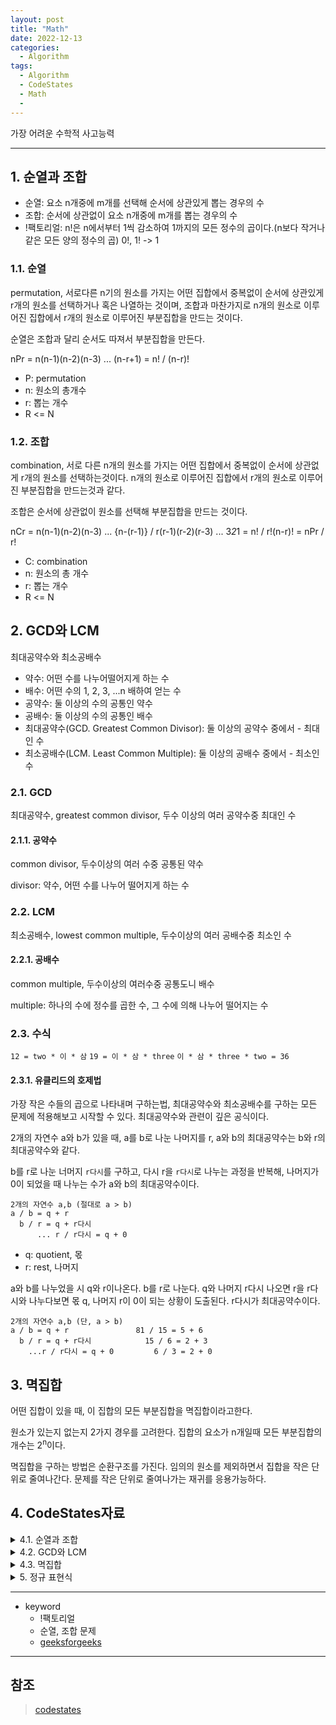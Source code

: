```yaml
---
layout: post
title: "Math"
date: 2022-12-13
categories:
  - Algorithm
tags:
  - Algorithm
  - CodeStates
  - Math
  -
---
```


가장 어려운 수학적 사고능력

---

## 1. 순열과 조합

- 순열: 요소 n개중에 m개를 선택해 순서에 상관있게 뽑는 경우의 수
- 조합: 순서에 상관없이 요소 n개중에 m개를 뽑는 경우의 수
- !팩토리얼: n!은 n에서부터 1씩 감소하여 1까지의 모든 정수의 곱이다.(n보다 작거나 같은 모든 양의 정수의 곱) 0!, 1! -> 1

### 1.1. 순열

permutation, 서로다른 n기의 원소를 가지는 어떤 집합에서 중복없이 순서에 상관있게 r개의 원소를 선택하거나 혹은 나열하는 것이며, 조합과 마찬가지로 n개의 원소로 이루어진 집합에서 r개의 원소로 이루어진 부분집합을 만드는 것이다.

순열은 조합과 달리 순서도 따져서 부분집합을 만든다.

nPr = n(n-1)(n-2)(n-3) ... (n-r+1) = n! / (n-r)!

- P: permutation
- n: 원소의 총개수
- r: 뽑는 개수
- R <= N

### 1.2. 조합

combination, 서로 다른 n개의 원소를 가지는 어떤 집합에서 중복없이 순서에 상관없게 r개의 원소를 선택하는것이다. n개의 원소로 이루어진 집합에서 r개의 원소로 이루어진 부분집합을 만드는것과 같다.

조합은 순서에 상관없이 원소를 선택해 부분집합을 만드는 것이다.

nCr = n(n-1)(n-2)(n-3) ... {n-(r-1)} / r(r-1)(r-2)(r-3) ... 3*2*1 = n! / r!(n-r)! = nPr / r!

- C: combination
- n: 원소의 총 개수
- r: 뽑는 개수
- R <= N

## 2. GCD와 LCM

최대공약수와 최소공배수

- 약수: 어떤 수를 나누어떨어지게 하는 수
- 배수: 어떤 수의 1, 2, 3, ...n 배하여 얻는 수
- 공약수: 둘 이상의 수의 공통인 약수
- 공배수: 둘 이상의 수의 공통인 배수
- 최대공약수(GCD. Greatest Common Divisor): 둘 이상의 공약수 중에서 - 최대인 수
- 최소공배수(LCM. Least Common Multiple): 둘 이상의 공배수 중에서 - 최소인 수

### 2.1. GCD

최대공약수, greatest common divisor, 두수 이상의 여러 공약수중 최대인 수

#### 2.1.1. 공약수

common divisor, 두수이상의 여러 수중 공통된 약수

divisor: 약수, 어떤 수를 나누어 떨어지게 하는 수

### 2.2. LCM

최소공배수, lowest common multiple, 두수이상의 여러 공배수중 최소인 수

#### 2.2.1. 공배수

common multiple, 두수이상의 여러수중 공통도니 배수

multiple: 하나의 수에 정수를 곱한 수, 그 수에 의해 나누어 떨어지는 수

### 2.3. 수식

`12 = two * 이 * 삼`
`19 = 이 * 삼 * three`
`이 * 삼 * three * two = 36`

#### 2.3.1. 유클리드의 호제법

가장 작은 수들의 곱으로 나타내며 구하는법, 최대공약수와 최소공배수를 구하는 모든 문제에 적용해보고 시작할 수 있다. 최대공약수와 관련이 깊은 공식이다.

2개의 자연수 a와 b가 있을 때, a를 b로 나눈 나머지를 r, a와 b의 최대공약수는 b와 r의 최대공약수와 같다.

b를 r로 나눈 너머지 `r다시`를 구하고, 다시 r을 `r다시`로 나누는 과정을 반복해, 나머지가 0이 되었을 때 나누는 수가 a와 b의 최대공약수이다.

```
2개의 자연수 a,b (절대로 a > b)
a / b = q + r
  b / r = q + r다시
      ... r / r다시 = q + 0
```

- q: quotient, 몫
- r: rest, 나머지

a와 b를 나누었을 시 q와 r이나온다. b를 r로 나눈다. q와 나머지 r다시 나오면 r을 r다시와 나누다보면 몫 q, 나머지 r이 0이 되는 상황이 도출된다. r다시가 최대공약수이다.

```
2개의 자연수 a,b (단, a > b)
a / b = q + r               81 / 15 = 5 + 6
  b / r = q + r다시            15 / 6 = 2 + 3
    ...r / r다시 = q + 0         6 / 3 = 2 + 0
```

## 3. 멱집합

어떤 집합이 있을 때, 이 집합의 모든 부분집합을 멱집합이라고한다.

원소가 있는지 없는지 2가지 경우를 고려한다. 집합의 요소가 n개일때 모든 부분집합의 개수는 2<sup>n</sup>이다.

멱집합을 구하는 방법은 순환구조를 가진다. 임의의 원소를 제외하면서 집합을 작은 단위로 줄여나간다. 문제를 작은 단위로 줄여나가는 재귀를 응용가능하다.

## 4. CodeStates자료

<details>
<summary>4.1. 순열과 조합</summary>
<div markdown="1">
문제: 카드 뽑기

[A, B, C, D, E]로 이뤄진 5장의 카드가 있습니다. 이 5장의 카드 중 3장을 선택하여 나열하려고 합니다. 이때, 다음의 조건을 각각 만족하는 경우를 찾아야 합니다.

- 순서를 생각하며 3장을 선택합니다.
- 순서를 생각하지 않고 3장을 선택합니다.
- 각 조건을 만족시키며 카드를 나열하는 방법은 각각 몇 가지일까요?

case 1. 순서를 생각하며 3장을 선택할 때의 모든 경우의 수
모든 카드를 1장씩 나열하면서, 나열된 카드가 3장에 도달하면 카드의 나열을 중지합니다.

해당 조건을 만족하려면, 다음과 같은 방법으로 경우의 수를 구합니다.

- 첫번째 나열하는 카드를 선택하는 방법에는 다섯 가지가 있습니다.
- 첫번째 카드를 나열하고 난 다음, 두번째 카드를 선택하는 방법에는 네 가지가 있습니다.
- 두번째 카드를 나열하고 난 다음, 세번째 카드를 선택하는 방법에는 세 가지가 있습니다.
- 따라서 5 X 4 X 3 = 60 가지의 방법이 있습니다.

이렇게 n 개 중에서 일부만을 선택하여 나열하는 것을 순열이라고 합니다. 순열은 순서를 지키며 나열해야 합니다.

예를 들어 카드를 3장 뽑을 때, [A, B, D]와 [A, D, B] 두 경우 모두 A, B, 그리고 D라는 같은 카드를 3장 선택했지만, 나열하는 순서가 다르므로 서로 다른 경우로 파악해야 합니다.

5장에서 3장을 선택하는 모든 순열의 수 = 5P3 = (5 X 4 X 3 X 2 X 1) / (2 X 1) = 60
일반식 : nPr = n! / (n - r)!
5! = 5 X (5 - 1) X (5 - 2) X (5 - 3) X (5 - 4) = 5 X 4 X 3 X 2 X 1 = 120
그렇다면, 순열의 모든 경우의 수를 나열하고 싶다면 어떻게 해야 할까요?

예) [A, B, C], [A, B, D], [A, B, E], [A, C, B] ... 등

```javascript
// 반복문 코드
function permutationLoop() {
  // 순열 요소가 인자로 주어질 경우, 인자 그대로 사용하면 되지만, 인자가 주어지지 않고
  // 문제 안에 포함되어 있을 경우 이런 식으로 직접 적어서 사용합니다.
  let lookup = ["A", "B", "C", "D", "E"];

  let result = [];

  for (let i = 0; i < lookup.length; i++) {
    for (let j = 0; j < lookup.length; j++) {
      for (let k = 0; k < lookup.length; k++) {
        if (i === j || j === k || k === i) continue;
        result.push([lookup[i], lookup[j], lookup[k]]);
      }
    }
  }

  return result;
}

permutationLoop();
```

result 배열 안에 순열의 경우의 수를 삽입한 뒤, 반환하는 함수입니다.

반복문 3개로 구성된 이 순열 코드는 전혀 어렵지 않습니다.

반복문의 개수 === 요소를 뽑는 개수

5개의 요소 중 3개를 뽑는 조건 : 하나의 반복문당 5 개의 요소(lookup.length)를 순회하고, 반복문을 3번 중첩하여 3개의 요소를 뽑습니다. 조금 더 풀어서 쓰자면 이러한 식이 됩니다:

```javascript
// 반복문 1개당 1개의 요소를 뽑습니다.
for (let i = 0; i < lookup.length; i++) {
  let pick1 = lookup[i];
  for (let j = 0; j < lookup.length; j++) {
    let pick2 = lookup[j];
    for (let k = 0; k < lookup.length; k++) {
      let pick3 = lookup[k];

      if (i === j || j === k || k === i) continue;
      result.push([pick1, pick2, pick3]);
    }
  }
}
```

중복된 요소는 제거

같은 인덱스를 선택하는 것은, 중복된 요소를 선택한다는 것과 같습니다. 하지만 순열은 중복된 요소를 허용하지 않기 때문에, result에 넣기 전에, 동일한 인덱스인지 검사하고, 동일하다면 삽입하지 않고 다음으로 넘어갑니다.
AAA부터 EEE까지 전부 만드는 코드이지만, 마지막에 중복 요소를 제거함으로써 순열이 완성됩니다.

결과

```javascript
/* 
[
  [ 'A', 'B', 'C' ], [ 'A', 'B', 'D' ], [ 'A', 'B', 'E' ],
  [ 'A', 'C', 'B' ], [ 'A', 'C', 'D' ], [ 'A', 'C', 'E' ],
  [ 'A', 'D', 'B' ], [ 'A', 'D', 'C' ], [ 'A', 'D', 'E' ],
  [ 'A', 'E', 'B' ], [ 'A', 'E', 'C' ], [ 'A', 'E', 'D' ],
  [ 'B', 'A', 'C' ], [ 'B', 'A', 'D' ], [ 'B', 'A', 'E' ],
  [ 'B', 'C', 'A' ], [ 'B', 'C', 'D' ], [ 'B', 'C', 'E' ],
  [ 'B', 'D', 'A' ], [ 'B', 'D', 'C' ], [ 'B', 'D', 'E' ],
  [ 'B', 'E', 'A' ], [ 'B', 'E', 'C' ], [ 'B', 'E', 'D' ],
  [ 'C', 'A', 'B' ], [ 'C', 'A', 'D' ], [ 'C', 'A', 'E' ],
  [ 'C', 'B', 'A' ], [ 'C', 'B', 'D' ], [ 'C', 'B', 'E' ],
  [ 'C', 'D', 'A' ], [ 'C', 'D', 'B' ], [ 'C', 'D', 'E' ],
  [ 'C', 'E', 'A' ], [ 'C', 'E', 'B' ], [ 'C', 'E', 'D' ],
  [ 'D', 'A', 'B' ], [ 'D', 'A', 'C' ], [ 'D', 'A', 'E' ],
  [ 'D', 'B', 'A' ], [ 'D', 'B', 'C' ], [ 'D', 'B', 'E' ],
  [ 'D', 'C', 'A' ], [ 'D', 'C', 'B' ], [ 'D', 'C', 'E' ],
  [ 'D', 'E', 'A' ], [ 'D', 'E', 'B' ], [ 'D', 'E', 'C' ],
  [ 'E', 'A', 'B' ], [ 'E', 'A', 'C' ], [ 'E', 'A', 'D' ],
  [ 'E', 'B', 'A' ], [ 'E', 'B', 'C' ], [ 'E', 'B', 'D' ],
  [ 'E', 'C', 'A' ], [ 'E', 'C', 'B' ], [ 'E', 'C', 'D' ],
  [ 'E', 'D', 'A' ], [ 'E', 'D', 'B' ], [ 'E', 'D', 'C' ]
]
*/
```

case 2. 순서를 생각하지 않고 3장을 선택할 때의 모든 경우의 수

2번 조건에서 모든 경우의 수를 구할 때는 3장을 하나의 그룹으로 선택해야 합니다.

다음과 같은 방법으로 경우의 수를 구합니다.

- 순열로 구할 수 있는 경우를 찾습니다.
- 순열로 구할 수 있는 경우에서 중복된 경우의 수를 나눕니다.
- 먼저, 조합은 순열과 달리 순서를 고려하지 않습니다. 만약 순열처럼 순서를 생각하여 경우의 수를 센다면, 조합으로써 올바르지 않을 겁니다.

예를 들어 순열에서는 [A, B, C], [A, C, B], [B, A, C], [B, C, A], [C, A, B], [C, B, A]의 여섯 가지는 모두 다른 경우로 취급하지만, 조합에서는 이 여섯 가지를 하나의 경우로 취급합니다. 다시 말해 순열에서처럼 순서를 생각하여 선택하면, 중복된 경우가 6배 발생합니다.

여기서 나온 여섯 가지 경우의 수는 3장의 카드를 순서를 생각하여 나열한 모든 경우의 수입니다.

3장의 카드를 순열 공식에 적용한 결과가 3! / (3-3)! = (3 X 2 X 1) / 1 = 6 입니다. 순서를 생각하느라 중복된 부분이 발생한 순열의 모든 가짓수를, 중복된 6가지로 나누어 주면 조합의 모든 경우의 수를 얻을 수 있습니다.

따라서 (5 X 4 X 3 X 2 X 1) / ((3 X 2 X 1) X (2 X 1)) = 10 입니다.

5장에서 3장을 무작위로 선택하는 조합에서 모든 경우의 수 = 5C3 = 5! / (3! \* 2!) = 10

일반식: nCr = n! / (r! \* (n - r)!)
그렇다면, 조합의 모든 경우의 수를 나열하고 싶다면 어떻게 해야 할까요?

예) [A, B, C], [A, B, D]\, [A, B, E], [B, C, D] ... 등

```javascript
// 반복문 코드
function combinationLoop() {
  // 조합 요소가 인자로 주어질 경우, 인자 그대로 사용하면 되지만, 인자가 주어지지 않고
  // 문제 안에 포함되어 있을 경우 이런 식으로 직접 적어서 사용합니다.
  let lookup = ["A", "B", "C", "D", "E"];
  let result = [];

  console.log(lookup);

  for (let i = 0; i < lookup.length; i++) {
    for (let j = i + 1; j < lookup.length; j++) {
      for (let k = j + 1; k < lookup.length; k++) {
        result.push([lookup[i], lookup[j], lookup[k]]);
      }
    }
  }

  return result;
}

combinationLoop();
```

순열과 마찬가지로 result 배열 안에 순열의 경우의 수를 삽입한 뒤, 반환하는 함수입니다.

순열과 다른 점은, 반복의 조건에 있습니다. (i = 0, j = i + 1, k = j + 1)
한 번 조합한 요소는 다시 조합하지 않습니다. 하나의 요소로 만들 수 있는 모든 경우의 수를 다 구한 다음, 그 요소를 반복에 포함하지 않고 다음 요소부터 시작합니다.

결과

```javascript
/*
[
  [ 'A', 'B', 'C' ], [ 'A', 'B', 'D' ], [ 'A', 'B', 'E' ],
  [ 'A', 'C', 'D' ], [ 'A', 'C', 'E' ], [ 'A', 'D', 'E' ],
  [ 'B', 'C', 'D' ], [ 'B', 'C', 'E' ], [ 'B', 'D', 'E' ], 
 [ 'C', 'D', 'E' ]
]
*/
```

보시다시피 반복문으로 순열과 조합을 만들어낼 수는 있습니다. 하지만, 분명한 한계점이 존재합니다.

개수가 늘어나면 반복문의 수도 늘어난다.
만약, 11개의 요소 중 10개를 뽑아야 한다면, 10중 반복문을 구현해야 합니다. 이는 굉장히 비효율적일 뿐더러 보기 좋은(쉬운) 코드에 부합하지도 않습니다.
뽑아야 되는 개수가 n개처럼 변수로 들어왔을 때 대응이 어렵다.
요소 개수를 변수로 받는 건 요소.length를 사용하여 대응할 수 있지만, 뽑아야 되는 개수도 변수로 받게 된다면 몇 개의 반복문을 설정해야 하는지, 설정은 어떻게 하는지 굉장히 까다로워질 것입니다.
📌 그렇기에 순열과 조합은 재귀를 사용하여 풀이하는 경우가 많습니다. 재귀를 사용한 순열과 조합 코드 제작을 직접 시도해 보세요.

카드뽑기 문제를 통해 순열과 조합을 살펴보았습니다. 이번에는 코딩 테스트에 나올법한 간단한 문제를 예시로 어떤 수학적 개념이 필요한지 알아보겠습니다.
문제: 소수 찾기
한 자리 숫자가 적힌 종잇조각이 흩어져 있습니다. 흩어진 종잇조각을 붙여 소수를 몇 개 만들 수 있는지 알아내려 합니다. 종이에 기록된 모든 숫자가 배열로 주어진다면, 이 종잇조각으로 만들 수 있는 소수는 몇 개인가요?

이 문제에는 순열이 숨어 있습니다. 만약 이 사실을 알아차린다면, 문제를 보다 쉽게 해결할 수 있습니다. 순열을 이용한다면, 다음과 같이 전략을 세울 수 있습니다.

n 개의 숫자 중에 1~k 개를 뽑아서 순열을 생성합니다.
각 순열을 정수로 변환하고, 해당 정수가 중복되지 않으면서 동시에 소수인지 검사합니다.
소수라면 개수를 셉니다.
숫자는 순서에 의해 전혀 다른 값이 될 수 있습니다. 예를 들어 123과 321은 전혀 다른 숫자입니다. 만약 이 문제를 조합으로 접근하게 된다면, 123과 321은 같은 경우로 취급합니다. 따라서, 순서를 고려하지 않고 k 개를 뽑아내는 조합으로는 이 문제를 해결할 수 없습니다.

---

문제: 일곱 난쟁이
왕비를 피해 일곱 난쟁이와 함께 평화롭게 생활하고 있던 백설 공주에게 위기가 찾아왔습니다. 하루일과를 마치고 돌아온 "일곱" 난쟁이가 "아홉" 명이었던 겁니다. 아홉 명의 난쟁이는 모두 자신이 "백설 공주와 일곱 난쟁이"의 주인공이라고 주장했습니다. (뛰어난 수학적 직관력을 가지고 있던) 백설 공주는 일곱 난쟁이의 키의 합이 100임을 기억해 냈습니다. 아홉 난쟁이 각각의 키가 주어질 때, 원래 백설 공주와 평화롭게 생활하던 일곱 난쟁이를 찾는 방법은 무엇인가요?

위 문제는 조합을 이용해서 일곱 난쟁이를 찾을 수 있습니다. 모든 일곱 난쟁이의 키를 합했을 때 100이 된다고 주어졌기 때문에, 9명의 난쟁이 중 7명의 난쟁이를 순서를 생각하지 않고, 난쟁이 7명의 키를 합했을 때 100이 되는 경우를 찾으면 됩니다.

위 두 문제와 같이 순열과 조합을 활용하는 문제는, 문제를 먼저 이해하고 지문 속에서 힌트를 얻어 활용할 수 있어야 합니다.

</div>
</details>

<details>
<summary>4.2. GCD와 LCM</summary>
<div markdown="1">
유클리드 호제법을 이용한 공식

앞서 우리는 유클리드 호제법에 대해 배웠습니다. 이번에는 해당 개념을 로직으로 표현한 것을 보도록 하겠습니다.

유클리드 호제법을 이용해 최대공약수를 구하는 로직

```javascript
function gcd(a, b){
	while(b !== 0){
		let r = a % b;
		a = b;
		b = r;
	}
	return a;
}
```

해당 함수 gcd 는 유클리드 호제법을 적용한 로직입니다. 함수 선언을 한 뒤 a와 b를 매개변수로 받고 있으며, 그 안에 while문으로 이루어진 중심 로직이 있습니다. while문은 b는 0이 아니어야 함을 조건으로 받고 있는데, 왜 0이 아니어야 하냐면 모든 자연수를 0으로 나누게 되면 리턴되는 값이 Infinity이기 때문입니다. 값이 무한대로 나오면 안 되기 때문에 해당 조건을 걸어둠으로써 값이 제대로 나오지 않는 상황을 방지합니다.

해당 조건을 지키며 b가 0이 될 때까지 계속 while문은 돌아갑니다. 변수 r 은 a와 b의 나머지가 할당이 되어 있는 그 밑으로 a는 b로 재할당을 시키고, b는 r로 재할당을 시키고 있습니다. 그리고 마지막으로 리턴하는 값은 a로, 이 a를 리턴하는 이유는 while문이 돌아가면서 나누는 수를 재할당을 하기 때문입니다.

이 공식은 직접 자연수를 넣어보면서 해당 로직이 어떻게 돌아가는 것인지 스스로 확인해보시길 바랍니다.

유클리드 호제법을 이용해 최소공배수를 구하는 로직

```javascript
function lcm(a, b){
	return a * (b / gcd(a, b));
}
```

해당 함수 lcm 은 마찬가지로 a와 b를 매개변수로 받고 있으며, 리턴되는 값으로 a에 b를 최대공약수로 나눈 값을 곱하고 있습니다. 여기서 최대공약수의 값은 위에서 만들었던 함수 gcd를 이용해 구할 수 있습니다. 최소공배수는 최대공약수를 이용해서 만들어지는 수입니다. 그러므로 최대공약수를 만들 줄 알면 최소공배수 또한 만들 수 있게 됩니다.

question

유클리드 호제법을 이용해 최대공약수를 구하는 로직을 재귀함수로도 구현해봅시다.

GCD와 LCM의 개념이 적용된 문제

문제: Mask States

방역용 마스크를 제작/판매하는 Mask States 사는 이례적인 전염성 독감 예방을 위해 기존 가격을 유지하며 약속된 물량의 방역용 마스크를 제공하고 있습니다. 이 회사는 사장을 포함하여 A, B, C 세 명뿐이고, 이들 모두 마스크를 제작합니다. 각각의 제작 속도는 다음과 같습니다.
A는 55분마다 9개를, B는 70분마다 15개를, C는 85분마다 25개의 방역용 마스크를 만들 수 있습니다. 이 회사의 사람들은 05:00 시부터 동시에 마스크를 만들기 시작하여 각 55분, 70분, 85분 동안 연속으로 마스크를 제작한 후, 5분씩 휴식을 취합니다. 이들 세 명이 처음으로 동시에 쉬는 시점이 퇴근 시간이라면, 이날 하루에 제작한 마스크는 모두 몇 개인가요?
(휴식시간과 퇴근시간이 겹치는 경우, 휴식을 취한 뒤 퇴근합니다.)

풀이 방법은 다양합니다. 그러나 이 문제에서 최소 공배수를 떠올릴 수 있다면, 더 쉽고 빠르게 문제를 해결할 수 있습니다.

- 작업 시간 + 쉬는 시간 5분
- A	60분에 9개
- B	75분에 15개
- C	90분에 25개

세 명이 동시에 휴식을 취하는 시점은 세 명이 쉬고 난 직후가 같을 시점이 됩니다. 따라서 쉬고 난 직후가 처음으로 같을 시점을 구해야 하므로, 앞서 학습했던 최소공배수의 개념을 알아야 합니다.

결과적으로, LCM(60, 75, 90)은 900입니다. (LCM; Least Common Multiple, 최소 공배수)

A는 B, C와 휴식을 취한 직후가 처음으로 같을 시점까지 900/60 = 15 번 작업하고, 15번 X 9개 = 135개의 마스크를 만들어 냅니다.
B는 900/75 = 12번의 작업을 반복하고 12턴 X 15개 = 180개,
C는 900/90 = 10번의 작업을 반복하고 10턴 X 25개 = 250개의 마스크를 만들어 냅니다.
따라서, A, B, C가 하루에 제작한 마스크의 총 개수는 135개 + 180개 + 250개 = 565개가 됩니다.

최소공배수를 쉽게 알아내는 법은 앞서 소개한 유클리드 호제법을 사용하는 것입니다. 세 수의 최소 공배수를 구하는 방식은 첫 번째 수와 두 번째 수의 최소 공배수를 구한 뒤, 그 값과 세 번째 수의 최소 공배수를 구하는 형식입니다. 스스로 유클리드 호제법을 이용해 세 수의 최소 공배수를 구해보세요.

이렇게 기본적인 수학 개념은 프로그래밍 문제를 해결하는데 큰 도움이 됩니다. 그리고 문제의 답을 도출해 내는 것보다, 해당 문제에서 최대공약수와 최소공배수를 활용해야겠다는 문제 해결 전략을 세우는 것이 가장 중요합니다.
</div>
</details>

<details>
<summary>4.3. 멱집합</summary>
<div markdown="1">
Power Set

집합 S가 있을 때, Power Set인 P(S)는 집합 S의 거듭제곱 집합으로, S의 모든 부분 집합의 집합을 의미합니다.

예를 들어 S가 {a, b, c} 으로 요소가 3개일 때,

P(S)는 {{}, {a}, {b}, {c}, {a,b}, {a, c}, {b, c}, {a, b, c}} 으로 요소가 8개임을 알 수 있습니다.

즉 S에 n개의 요소가 있다면 P(S)에는 2^n의 요소가 있음을 의미합니다.

Example

Set = [a, b, c]
power_set_size = pow(2, 3) = 8
Run for binary counter = 000 to 111

Value of Counter        Subset
     000               Empty set
		 001                   a
     010                   b
     011                   ab
     100                   c
     101                   ac
     110                   bc
     111                   abc

이제 알고리즘 로직을 보도록 하겠습니다.

Input : Set[], set_size

모든 집합의 크기를 가져옵니다. power_set_size = pow(2, set_size)
0에서부터 power_set_size까지의 반복문 실행
i = 0에서 set_size까지 크기를 지정해 반복문을 돌립니다. 그리고 집합에서 i번째 요소에 해당하는 하위 집합을 출력합니다.
하위 집합을 구하면 개행을 통해 집합을 구분합니다.
주어진 집합 S에 대해 거듭제곱 집합은 0과 2^n-1 사이의 모든 이진수를 생성하여 찾을 수 있습니다. 여기서 n은 집합의 크기입니다. 예를 들어 집합 S {x, y, z}에 대해 0부터 2^3-1까지의 모든 이진수를 생성하고, 생성된 각 숫자에대해 해당 숫자의 집합 비트를 고려하여 해당 집합을 찾을 수 있습니다.

아래는 위에서 소개한 접근 방식을 구현한 것입니다.

```javascript
let inputSet = ['a', 'b', 'c'];

function powerSet (arr) {
	const result = [];

	function recursion (subset, start) {
		result.push(subset);

		for(let i = start; i < arr.length; i++){
			recursion([...subset, arr[i]], i+1);
			//이렇게도 구현할 수 있습니다.
			recursion(subset.concat(arr[i]), i+1);
		}
	}

	recursion([], 0);

	return result;
}

poserSet(inputSet);
```

Output

```javascript
[
  [],
  [ 'a' ],
  [ 'a', 'b' ],
  [ 'a', 'b', 'c' ],
  [ 'a', 'c' ],
  [ 'b' ],
  [ 'b', 'c' ],
  [ 'c' ]
]
```

위의 powerSet 로직은 재귀함수를 이용하여 구현한 것입니다. 재귀함수에 부분집합을 만들기 위한 빈배열과 시작할 숫자를 지정합니다. 이어 숫자가 커지게끔 하면서 중심 로직인 반복문을 돌려 부분집합을 만든 뒤, 최종적으로 배열 result에 push합니다.

이렇게 집합의 개념을 알고 있다면 멱집합과 관련된 알고리즘을 쉽게 풀 수 있게 됩니다.
</div>
</details>

<details>
<summary>5. 정규 표현식</summary>
<div markdown="1">
문자열에서 특정한 규칙에 따른 문자열 집합을 표현하기 위해 사용되는 형식언어이다.

특정한 규칙을 갖는 문자열로 이루어진 표현식, 특수문자는 고유의 규칙을 갖는다.

```javascript
//email
const email = 'kimcoding@codestates.com';
let result = '올바릅니다.';

// 1. 정규표현식 사용
let regExp = /^[0-9a-zA-Z]([-_.]?[0-9a-zA-Z])*@[0-9a-zA-Z]([-_.]?[0-9a-zA-Z])*.[a-zA-Z]{2,3}$/i;

if(regExp.test(email) === false) result = '올바르지 않습니다.';
result; // '올바르지 않습니다.'

//phonenum
let regExp = /^01([0|1|6|7|8|9]?)-?([0-9]{3,4})-?([0-9]{4})$/;
```

5.1. 정규표현식 사용

- 리터럴패턴: 규칙을 `/`사이에 놓고 사용, `/`조건문자열`/`

```javascript
let pattern = /c/;
// 'c 를 찾을 거야!' 라고 컴퓨터에게 명령을 내리는 것입니다.
// 찾고 싶은 c를 pattern 이라는 변수에 담아놨기 때문에 이 변수를 이용하여 c 를 찾을 수 있습니다.
```

5.2. 패턴

|정규식 패턴|설명|
|---|---|
|`^`|줄(Line)의 시작에서 일치 `/^abc/`|
|`$`|줄(Line)의 끝에서 일치 `/xyz$/`|
|`.`|(특수기호, 띄어쓰기를 포함한) 임의의 한 문자|
|`a|b`|a or b 와 일치, 인덱스가 작은 것을 우선 반환|
|`*`|0회 이상 연속으로 반복되는 문자와 가능한 많이 일치. `{0,}` 와 동일|
|`*?`|0회 이상 연속으로 반복되는 문자와 가능한 적게 일치. `{0}` 와 동일|
|`+`|1회 이상 연속으로 반복되는 문자와 가능한 많이 일치. `{1,}` 와 동일|
|`+?`|1회 이상 연속으로 반복되는 문자와 가능한 적게 일치. `{1}` 와 동일|
|`{3}`|숫자 3개 연속 일치|
|`{3,}`|3개 이상 연속 일치|
|`{3, 5}`|3개 이상 5개 이하 연속 일치|
|`()`|캡쳐(capture)할 그룹|
|`[a-z]`|a부터 z 사이의 문자 구간에 일치(영어 소문자)|
|`[A-Z]`|A부터 Z 사이의 문자 구간에 일치(영어 대문자)|
|`[0-9]`|0부터 9 사이의 문자 구간에 일치(숫자)|
|`\(역슬래쉬)`|escape 문자. 특수 기호 앞에 `\`를 붙이면 정규식 패턴이 아닌, 기호 자체로 인식|
|`\d`|숫자를 검색함. `/[0-9]/`와 동일|
|`\D`|숫자가 아닌 문자를 검색함. `/[^0-9]/`와 동일|
|`\w`|영어대소문자, 숫자, (underscore)를 검색함. `/[A-Za-z0-9]/` 와 동일|
|`\W`|영어대소문자, 숫자, (underscore)가 아닌 문자를 검색함. `/[^A-Za-z0-9]/` 와 동일|
|`[^]`|`[]`안의 문자열 앞에 ^이 쓰이면, `[]`안에 없는 문자를 검색함|

- [RegExp](https://developer.mozilla.org/ko/docs/Web/JavaScript/Reference/Global_Objects/RegExp)
  - exec()
  - test()
- [String](https://developer.mozilla.org/ko/docs/Web/JavaScript/Reference/Global_Objects/String)
  - match()
  - replace()
  - split()
  - search()
- [정규표현식](https://developer.mozilla.org/ko/docs/Web/JavaScript/Guide/Regular_Expressions)
  - flag
    - i: 대소문자 구분 안함
    - g: global, 검색된 모든 결과 리턴
    - m: 다중행을 검색
  - pattern
    - Anchors: `^`, `$`
      - `^`: 문자열의 처음, `^`뒤에 붙은 단어로 시작하는 부분찾는다.
      - `$`: 문자열의 끝 의미
    - Quantifiers: `*`,`+`,`?`,`{}`
      - `*`: 해당 기호 바로 앞의 문자가 0번이상 나타나는 경우
      - `+`: 바로 앞 문자가 1번이상 나타나는 경우
      - `?`: 앞의 문자가 0혹은 1번 나타나는 경우
      - `{}`: `검색문자{숫자}`
    - OR operator
      - `|`: or조건, 왼쪽 또는 오른쪽의 검색 결과 반환
    - Bracket Operator `[]`
      - `[]`: 대괄호 안 명시된 값 검색
    - Character classes
      - `\d`와 `\D`
        - `\d`: digit, 0~9사이의 숫자 하나 `[0-9]`
        - `\D`: not Digit, 숫자가 아닌 문자 하나 `[^0-9]`
      - `\w`, `\W`
        - `\w`: 알파벳 대소문자, 숫자, `_`중 하나를 검색 `[a-zA-Z0-0_]`
        - `\W`: 알파벳 대소문자, 숫자, `_`가 아닌 문자 하나를 검색 `[^a-zA-Z0-9]`
    - Grouping and capturing
      - `()`
        - 그룹화, 안의 내용을 그룹화 가능하다.

```javascript
let co = 'coco';
let cooo = 'cooocooo';

co.match(/co+/); // ["co", index: 0, input: "coco", groups: undefined]
cooo.match(/co+/); // ["cooo", index: 0, input: "cooocooo", groups: undefined]

co.match(/(co)+/); // ["coco", "co", index: 0, input: "coco", groups: undefined]
cooo.match(/(co)+/); // ["co", "co", index: 0, input: "cooocooo", groups: undefined]

/* 
co+ 는 "c"를 검색하고 + 가 "o"를 1회 이상 연속으로 반복되는 문자를 검색해 주기 때문에 "cooo"가 반환되었습니다. 하지만 (co)+ 는 "c" 와 "o" 를 그룹화하여 "co"를 단위로 1회 이상 반복을 검색하기 때문에 "coco"가 반환되었습니다. 여기서 특이한 점은 일치하는 문자열로 반환된 결과가 2개입니다. 이제 이 이유에 대해 알아봅니다.
*/
```

      - capture

```javascript
co.match(/(co)+/); // ["coco", "co", index: 0, input: "coco", groups: undefined]
/* 
() 로 "co"를 캡처
캡처한 "co" 는 일단 당장 사용하지 않고, + 가 "co"의 1회 이상 연속 반복을 검색
이렇게 캡처 이외 표현식이 모두 작동하고 나면, 캡처해 두었던 "co"를 검색
*/

"2021code".match(/(\d+)(\w)/);
// ["2021c", "2021", "c", index: 0, input: "2021code", groups: undefined]
/* 
() 안의 표현식을 순서대로 캡처 ⇒ \d+ 와 \w
캡처 후 남은 표현식으로 검색 ⇒ 이번 예시에는 남은 표현식은 없습니다.
\d 로 숫자를 검색하되 + 로 1개 이상 연속되는 숫자를 검색 ⇒ 2021
\w 로 문자를 검색 ⇒ c
3번과 4번이 조합되어 "2020c" 가 반환
첫 번째 캡처한 (\d+) 로 인해 2021 이 반환
두 번째 캡처한 (\w) 로 인해 "c" 가 반환
*/
```

      - 문자열 대체 캡처된 값 참조

```javascript
"code.states".replace(/(\w+)\.(\w+)/, "$2.$1"); //states.code
/* 
캡처된 값은 replace() 메소드를 사용하여 문자 치환 시 참조 패턴으로 사용될 수 있습니다. 아래 예시를 살펴보세요. 우선 첫 번째 (\w+) 가 code 를 캡처하고, 두 번째 (\w+) 가 states 를 캡처합니다. (/(\w+)\ 와 (\w+)/\사이의 . 은 . 앞에 역슬래시가 사용되었기 때문에 '임의의 한 문자'가 아닌 기호로서의 온점 . 을 의미합니다.) 각 캡처된 값은 첫 번째는 $1 이 참조, 두 번째는 $2 이 참조하기 때문에 이 참조된 값을 "$2.$1" 이 대체하게 되어 code 와 states 가 뒤바뀐 "states.code" 가 반환됩니다.
*/
```

      - lookahead

```javascript
//(?=) 는 검색하려는 문자열에 (?=여기) 에 일치하는 문자가 있어야 (?=여기) 앞의 문자열을 반환합니다.
"abcde".match(/ab(?=c)/);
// ab 가 c 앞에 있기 때문에 ["ab"] 를 반환합니다.
"abcde".match(/ab(?=d)/);
// d 의 앞은 "abc" 이기 때문에 null을 반환합니다.
```

      - negated lookahead

```javascript
//(?!) 는 (?=) 의 부정입니다.
"abcde".match(/ab(?!c)/); // null
"abcde".match(/ab(?!d)/); // ["ab"]
/* 
정규표현식은 응용을 통해 유효성 검사뿐 아니라 데이터 스크래핑, 문자열 파싱 등과 같은 다양한 상황에서 사용할 수 있습니다. 더불어 사용법을 숙지해 놓으면 알고리즘 문제에서 더욱 다양한 해결 아이디어를 얻을 수 있습니다. 따라서 이번 lesson에서 다룬 내용 이외에도 더 많은 사용법에 대해 학습하기 바랍니다.
*/
```

[Regexr](https://regexr.com/)

</div>
</details>

---

- keyword
  - !팩토리얼
  - 순열, 조합 문제
  - [geeksforgeeks](https://www.geeksforgeeks.org/)

---

## 참조

> [codestates](https://www.codestates.com)
